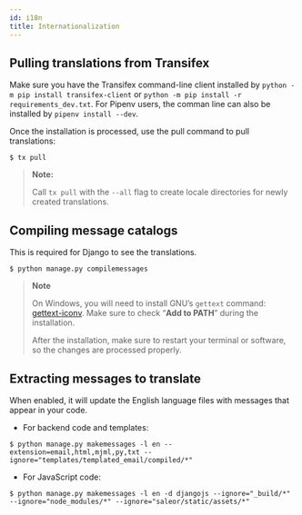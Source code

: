 ```yaml
---
id: i18n
title: Internationalization
---
```


## Pulling translations from Transifex

Make sure you have the Transifex command-line client installed by `python -m pip install transifex-client` or `python -m pip install -r requirements_dev.txt`. 
For Pipenv users, the comman line can also be installed by `pipenv install --dev`.

Once the installation is processed, use the pull command to pull translations:

```console
$ tx pull
```

> **Note:**
>
> Call `tx pull` with the `--all` flag to create locale directories for newly created translations.


## Compiling message catalogs

This is required for Django to see the translations.

```console
$ python manage.py compilemessages
```

> **Note**
>
> On Windows, you will need to install GNU’s `gettext` command: [gettext-iconv](https://mlocati.github.io/articles/gettext-iconv-windows.html). 
Make sure to check “**Add to PATH**” during the installation.
>
> After the installation, make sure to restart your terminal or software, so the changes are processed properly.


## Extracting messages to translate

When enabled, it will update the English language files with messages that appear in your code.

* For backend code and templates:

```console
$ python manage.py makemessages -l en --extension=email,html,mjml,py,txt --ignore="templates/templated_email/compiled/*"
```

* For JavaScript code:

```console
$ python manage.py makemessages -l en -d djangojs --ignore="_build/*" --ignore="node_modules/*" --ignore="saleor/static/assets/*"
```